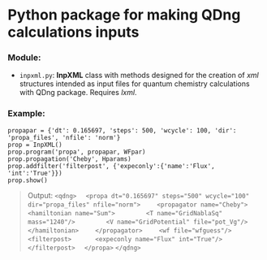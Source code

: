 # Python package for making QDng calculations inputs

### Module:
- `inpxml.py`: **InpXML** class with methods designed for the creation of *xml* structures intended as input files for quantum chemistry calculations with QDng package. Requires *lxml*.
### Example: 

    propapar = {'dt': 0.165697, 'steps': 500, 'wcycle': 100, 'dir': 'propa_files', 'nfile': 'norm'}
    prop = InpXML()
    prop.program('propa', propapar, WFpar)
    prop.propagation('Cheby', Hparams)
    prop.addfilter('filterpost', {'expeconly':{'name':'Flux', 'int':'True'}})
    prop.show()

> Output:
`<qdng>`
`  <propa dt="0.165697" steps="500" wcycle="100" dir="propa_files" nfile="norm">`
`    <propagator name="Cheby">`
`      <hamiltonian name="Sum">`
`        <T name="GridNablaSq" mass="1240"/>`
`        <V name="GridPotential" file="pot_Vg"/>`
`      </hamiltonian>`
`    </propagator>`
`    <wf file="wfguess"/>`
`    <filterpost>`
`      <expeconly name="Flux" int="True"/>`
`    </filterpost>`
`  </propa>`
`</qdng>`
